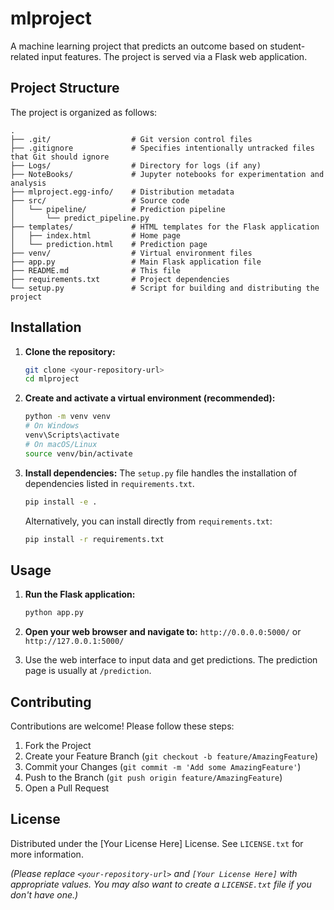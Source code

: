 # mlproject

A machine learning project that predicts an outcome based on student-related input features. The project is served via a Flask web application.

## Project Structure

The project is organized as follows:

```
.
├── .git/                  # Git version control files
├── .gitignore             # Specifies intentionally untracked files that Git should ignore
├── Logs/                  # Directory for logs (if any)
├── NoteBooks/             # Jupyter notebooks for experimentation and analysis
├── mlproject.egg-info/    # Distribution metadata
├── src/                   # Source code
│   └── pipeline/          # Prediction pipeline
│       └── predict_pipeline.py
├── templates/             # HTML templates for the Flask application
│   ├── index.html         # Home page
│   └── prediction.html    # Prediction page
├── venv/                  # Virtual environment files
├── app.py                 # Main Flask application file
├── README.md              # This file
├── requirements.txt       # Project dependencies
└── setup.py               # Script for building and distributing the project
```

## Installation

1.  **Clone the repository:**
    ```bash
    git clone <your-repository-url>
    cd mlproject
    ```

2.  **Create and activate a virtual environment (recommended):**
    ```bash
    python -m venv venv
    # On Windows
    venv\Scripts\activate
    # On macOS/Linux
    source venv/bin/activate
    ```

3.  **Install dependencies:**
    The `setup.py` file handles the installation of dependencies listed in `requirements.txt`.
    ```bash
    pip install -e .
    ```
    Alternatively, you can install directly from `requirements.txt`:
    ```bash
    pip install -r requirements.txt
    ```

## Usage

1.  **Run the Flask application:**
    ```bash
    python app.py
    ```

2.  **Open your web browser and navigate to:**
    `http://0.0.0.0:5000/` or `http://127.0.0.1:5000/`

3.  Use the web interface to input data and get predictions. The prediction page is usually at `/prediction`.

## Contributing

Contributions are welcome! Please follow these steps:

1.  Fork the Project
2.  Create your Feature Branch (`git checkout -b feature/AmazingFeature`)
3.  Commit your Changes (`git commit -m 'Add some AmazingFeature'`)
4.  Push to the Branch (`git push origin feature/AmazingFeature`)
5.  Open a Pull Request

## License

Distributed under the [Your License Here] License. See `LICENSE.txt` for more information.

*(Please replace `<your-repository-url>` and `[Your License Here]` with appropriate values. You may also want to create a `LICENSE.txt` file if you don't have one.)*